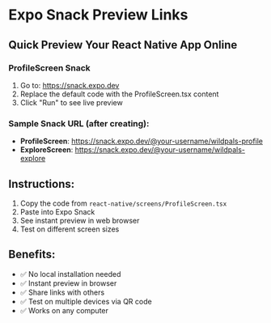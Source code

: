 # Expo Snack Preview Links

## Quick Preview Your React Native App Online

### ProfileScreen Snack

1. Go to: https://snack.expo.dev
2. Replace the default code with the ProfileScreen.tsx content
3. Click "Run" to see live preview

### Sample Snack URL (after creating):

- **ProfileScreen**: https://snack.expo.dev/@your-username/wildpals-profile
- **ExploreScreen**: https://snack.expo.dev/@your-username/wildpals-explore

## Instructions:

1. Copy the code from `react-native/screens/ProfileScreen.tsx`
2. Paste into Expo Snack
3. See instant preview in web browser
4. Test on different screen sizes

## Benefits:

- ✅ No local installation needed
- ✅ Instant preview in browser
- ✅ Share links with others
- ✅ Test on multiple devices via QR code
- ✅ Works on any computer
